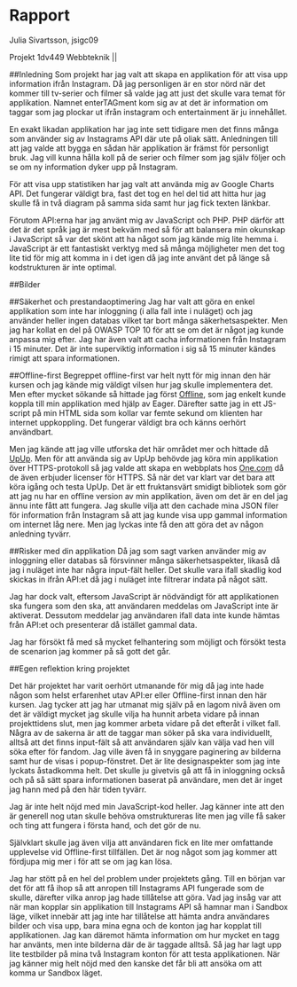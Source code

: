 # Rapport
Julia Sivartsson, jsigc09

Projekt 1dv449 Webbteknik ||


##Inledning 
Som projekt har jag valt att skapa en applikation för att visa upp information ifrån Instagram. Då jag personligen är en stor nörd när det kommer till tv-serier
 och filmer så valde jag att just det skulle vara temat för applikation. Namnet enterTAGment kom sig av at det är information om taggar som jag plockar ut ifrån
  instagram och entertainment är ju innehållet.
  
 En exakt likadan applikation har jag inte sett tidigare men det finns många som använder sig av Instagrams API där ute på oliak sätt.
 Anledningen till att jag valde att bygga en sådan här applikation är främst för personligt bruk. Jag vill kunna hålla koll på de serier och filmer som jag själv
 följer och se om ny information dyker upp på Instagram.

 För att visa upp statistiken har jag valt att använda mig av Google Charts API. Det fungerar väldigt bra, fast det tog en hel del tid att hitta hur jag skulle 
 få in två diagram på samma sida samt hur jag fick texten länkbar.
 
 Förutom API:erna har jag använt mig av JavaScript och PHP. PHP därför att det är det språk jag är mest bekväm med så för att balansera min okunskap i JavaScript 
 så var det skönt att ha något som jag kände mig lite hemma i. JavaScript är ett fantastiskt verktyg med så många möjligheter men det tog lite tid för mig att 
 komma in i det igen då jag inte använt det på länge så kodstrukturen är inte optimal.
 
##Bilder


##Säkerhet och prestandaoptimering
Jag har valt att göra en enkel applikation som inte har inloggning (i alla fall inte i nuläget) och jag använder heller ingen databas vilket tar bort många 
säkerhetsaspekter. Men jag har kollat en del på OWASP TOP 10 för att se om det är något jag kunde anpassa mig efter.
Jag har även valt att cacha informationen från Instagram i 15 minuter. Det är inte superviktig information i sig så 15 minuter kändes rimigt att spara informationen.


##Offline-first
Begreppet offline-first var helt nytt för mig innan den här kursen och jag kände mig väldigt vilsen hur jag skulle implementera det. Men efter mycket sökande 
så hittade jag först [Offline](http://github.hubspot.com/offline/), som jag enkelt kunde koppla till min applikation med hjälp av Eager. Därefter satte jag 
in ett JS-script på min HTML sida som kollar var femte sekund om klienten har internet uppkoppling. Det fungerar väldigt bra och känns oerhört användbart.

Men jag kände att jag ville utforska det här området mer och hittade då [UpUp](https://www.talater.com/upup/). Men för att använda sig av UpUp behövde jag 
köra min applikation över HTTPS-protokoll så jag valde att skapa en webbplats hos [One.com](https://www.one.com/sv/) då de även erbjuder licenser för HTTPS.
Så när det var klart var det bara att köra igång och testa UpUp. Det är ett fruktansvärt smidigt bibliotek som gör att jag nu har en offline version av min applikation, 
även om det är en del jag ännu inte fått att fungera. Jag skulle vilja att den cachade mina JSON filer för information från Instagram så att jag kunde visa 
upp gammal information om internet låg nere. Men jag lyckas inte få den att göra det av någon anledning tyvärr.


##Risker med din applikation
Då jag som sagt varken använder mig av inloggning eller databas så försvinner många säkerhetsaspekter, likaså då jag i nuläget inte har några input-fält heller.
Det skulle vara ifall skadlig kod skickas in ifrån API:et då jag i nuläget inte filtrerar indata på något sätt.

Jag har dock valt, eftersom JavaScript är nödvändigt för att applikationen ska fungera som den ska, att användaren meddelas om JavaScript inte är aktiverat.
Dessutom meddelar jag användaren ifall data inte kunde hämtas från API:et och presenterar då istället gammal data.

Jag har försökt få med så mycket felhantering som möjligt och försökt testa de scenarion jag kommer på så gott det går.


##Egen reflektion kring projektet

Det här projektet har varit oerhört utmanande för mig då jag inte hade någon som helst erfarenhet utav API:er eller Offline-first innan den här kursen.
Jag tycker att jag har utmanat mig själv på en lagom nivå även om det är väldigt mycket jag skulle vilja ha hunnit arbeta vidare på innan projekttidens slut, 
men jag kommer arbeta vidare på det efteråt i vilket fall. Några av de sakerna är att de taggar man söker på ska vara individuellt, alltså att det finns 
input-fält så att användaren själv kan välja vad hen vill söka efter för fandom.
Jag ville även få in snyggare paginering av bilderna samt hur de visas i popup-fönstret. Det är lite designaspekter som jag inte lyckats åstadkomma helt.
Det skulle ju givetvis gå att få in inloggning också och på så sätt spara informationen baserat på användare, men det är inget jag hann med på den här tiden tyvärr.

Jag är inte helt nöjd med min JavaScript-kod heller. Jag känner inte att den är generell nog utan skulle behöva omstruktureras lite men jag ville få saker och 
ting att fungera i första hand, och det gör de nu.

Självklart skulle jag även vilja att användaren fick en lite mer omfattande upplevelse vid Offline-first tillfällen. Det är nog något som jag kommer att fördjupa 
mig mer i för att se om jag kan lösa.

Jag har stött på en hel del problem under projektets gång. Till en början var det för att få ihop så att anropen till Instagrams API fungerade som de skulle, 
därefter vilka anrop jag hade tillåtelse att göra. Vad jag insåg var att när man kopplar sin applikation till Instagrams API så hamnar man i Sandbox läge, vilket 
innebär att jag inte har tillåtelse att hämta andra användares bilder och visa upp, bara mina egna och de konton jag har kopplat till applikationen.
Jag kan däremot hämta information om hur mycket en tagg har använts, men inte bilderna där de är taggade alltså. Så jag har lagt upp lite testbilder på mina två 
Instagram konton för att testa applikationen. När jag känner mig helt nöjd med den kanske det får bli att ansöka om att komma ur Sandbox läget.